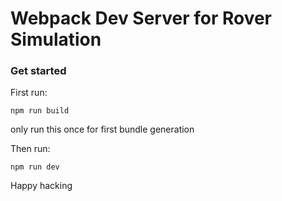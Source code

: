# Webpack Dev Server for Rover Simulation

### Get started

First run:
```
npm run build
```

only run this once for first bundle generation

Then run:
```
npm run dev
```

Happy hacking
